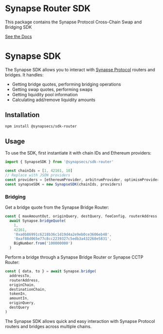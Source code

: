# Synapse Router SDK

This package contains the Synapse Protocol Cross-Chain Swap and Bridging SDK

[See the Docs](https://synapserouter.gitbook.io/bridge-sdk-2)

# Synapse SDK

The Synapse SDK allows you to interact with [Synapse Protocol](https://synapseprotocol.com/) routers and bridges. It handles:

- Getting bridge quotes, performing bridging operations
- Getting swap quotes, performing swaps
- Getting liquidity pool information
- Calculating add/remove liquidity amounts

## Installation

```bash
npm install @synapsecs/sdk-router
```

## Usage

To use the SDK, first instantiate it with chain IDs and Ethereum providers:

```ts
import { SynapseSDK } from '@synapsecs/sdk-router'

const chainIds = [1, 42161, 10]
// Replace with JSON providers
const providers = [ethereumProvider, arbitrumProvider, optimismProvider]
const synapseSDK = new SynapseSDK(chainIds, providers)
```

### Bridging

Get a bridge quote from the Synapse Bridge Router:

```ts
const { maxAmountOut, originQuery, destQuery, feeConfig, routerAddress } =
  await Synapse.bridgeQuote(
    1,
    42161,
    '0xa0b86991c6218b36c1d19d4a2e9eb0ce3606eb48',
    '0xaf88d065e77c8cc2239327c5edb3a432268e5831',
    BigNumber.from('100000000')
  )
```

Perform a bridge through a Synapse Bridge Router or Synapse CCTP Router:

```ts
const { data, to } = await Synapse.bridge(
  addressTo,
  routerAddress,
  originChain,
  destinationChain,
  tokenIn,
  amountIn,
  originQuery,
  destQuery
)
```

The Synapse SDK allows quick and easy interaction with Synapse Protocol routers and bridges across multiple chains.
